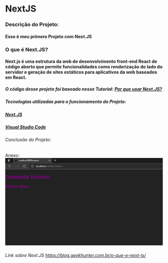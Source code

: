 # NextJS
### Descrição do Projeto:
#### Esse é meu primero Projeto com Next.JS
### O que é Next.JS?
#### Next.js é uma estrutura da web de desenvolvimento front-end React de código aberto que permite funcionalidades como renderização do lado do servidor e geração de sites estáticos para aplicativos da web baseados em React.

##### O código desse projeto foi baseado nesse Tutorial: [Por que usar Next.JS?](https://www.youtube.com/watch?v=TzufYnZUmz4)

##### Tecnologias utilizadas para o funcionamento do Projeto:
##### [Next.JS](https://nextjs.org/)
##### [Visual Studio Code](https://code.visualstudio.com/)


###### Conclusão do Projeto:
Anexo: ![Projeto em Funcionamento](https://github.com/mathxusohai/NextJS/blob/main/PrintFuncionando.PNG?raw=true)

###### Link sobre Next.JS <https://blog.geekhunter.com.br/o-que-e-next-js/>
